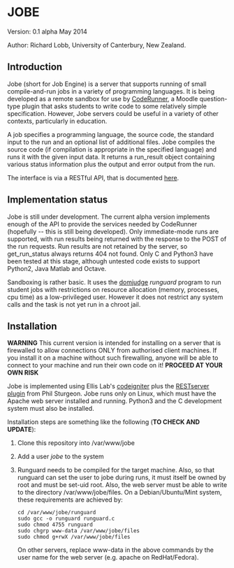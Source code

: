 # JOBE

Version: 0.1 alpha May 2014

Author: Richard Lobb, University of Canterbury, New Zealand.

## Introduction

Jobe (short for Job Engine) is a server that supports running of small
compile-and-run jobs in a variety of programming languages. It is being
developed as a remote sandbox for use by [CodeRunner](http://github.com/trampgeek/coderunner), 
a Moodle question-type plugin that asks students to write code to some
relatively simple specification. However, Jobe servers could be useful in
a variety of other contexts, particularly in education.

A job specifies a programming language, the source code, the standard input
to the run and an optional list of additional files. Jobe compiles the
source code (if compilation is appropriate in the specified language) and 
runs it with the given input data. It returns a run_result object containing
various status information plus the output and error output from the run.

The interface is via a RESTful API, that is documented [here](./restapi.pdf).

## Implementation status

Jobe is still under development. The current alpha version implements
enough of the API to provide the services needed by CodeRunner (hopefully --
this is still being developed). Only 
immediate-mode runs are supported, with run results being returned with the
response to the POST of the run requests. Run results are not retained by
the server, so 
get_run_status always returns 404 not found. Only C and Python3 have been
tested at this stage, although untested code exists to support Python2, Java
Matlab and Octave.

Sandboxing is rather basic. It uses the [domjudge](http://domjudge.org) 
*runguard* program to run student jobs with restrictions on resource
allocation (memory, processes, cpu time) as a low-privileged user.
However it does not restrict any system calls and the task is not yet run
in a chroot jail.

## Installation

**WARNING** This current version is intended for installing on a
server that is firewalled to allow connections ONLY from authorised client
machines. If you install it on a machine without such firewalling,
anyone will be able to connect to your machine and run their own code
on it! **PROCEED AT YOUR OWN RISK**

Jobe is implemented using Ellis Lab's [codeigniter](http://codeigniter.com) plus the
[RESTserver plugin](https://github.com/philsturgeon/codeigniter-restserver) from
Phil Sturgeon. Jobe runs only on Linux, which must have the Apache web server
installed and running. Python3 and the C development system must also be
installed.

Installation steps are something like the following (**TO CHECK AND UPDATE**):

1.  Clone this repository into /var/www/jobe

1.  Add a user *jobe* to the system

1.  Runguard needs to be compiled for the target machine. Also,
    so that runguard can set the user to jobe during runs, it must itself
    be owned by root and must be set-uid root. Also, the web server
    must be able to write to the directory /var/www/jobe/files. 
    On a Debian/Ubuntu/Mint system, these requirements are achieved by:

        cd /var/www/jobe/runguard
        sudo gcc -o runguard runguard.c
        sudo chmod 4755 runguard
        sudo chgrp www-data /var/www/jobe/files
        sudo chmod g+rwX /var/www/jobe/files

    On other servers, replace www-data in the above commands by the user name
    for the web server (e.g. apache on RedHat/Fedora).